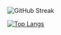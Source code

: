 ![GitHub Streak](https://streak-stats.demolab.com?user=VISHALX33&theme=default)

[![Top Langs](https://github-readme-stats.vercel.app/api/top-langs/?username=VISHALX33&layout=compact)](https://github.com/VISHALX33)


